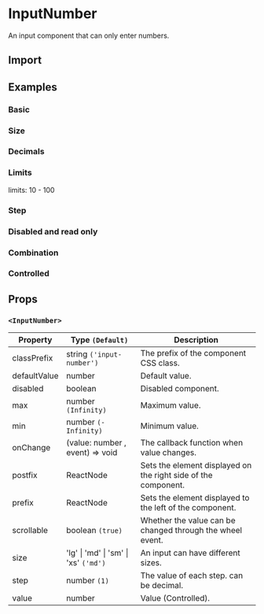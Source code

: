 # InputNumber

An input component that can only enter numbers.

## Import

<!--{include:<import-guide>}-->

## Examples

### Basic

<!--{include:`basic.md`}-->

### Size

<!--{include:`size.md`}-->

### Decimals

<!--{include:`decimals.md`}-->

### Limits

limits: 10 - 100

<!--{include:`max-min.md`}-->

### Step

<!--{include:`step.md`}-->

### Disabled and read only

<!--{include:`disabled.md`}-->

### Combination

<!--{include:`combination.md`}-->

### Controlled

<!--{include:`controlled.md`}-->

## Props

### `<InputNumber>`

| Property     | Type `(Default)`                                  | Description                                                    |
| ------------ | ------------------------------------------------- | -------------------------------------------------------------- |
| classPrefix  | string `('input-number')`                         | The prefix of the component CSS class.                         |
| defaultValue | number                                            | Default value.                                                 |
| disabled     | boolean                                           | Disabled component.                                            |
| max          | number `(Infinity)`                               | Maximum value.                                                 |
| min          | number `(-Infinity)`                              | Minimum value.                                                 |
| onChange     | (value: number , event) => void                   | The callback function when value changes.                      |
| postfix      | ReactNode                                         | Sets the element displayed on the right side of the component. |
| prefix       | ReactNode                                         | Sets the element displayed to the left of the component.       |
| scrollable   | boolean `(true)`                                  | Whether the value can be changed through the wheel event.      |
| size         | 'lg' &#124; 'md' &#124; 'sm' &#124; 'xs' `('md')` | An input can have different sizes.                             |
| step         | number `(1)`                                      | The value of each step. can be decimal.                        |
| value        | number                                            | Value (Controlled).                                            |
